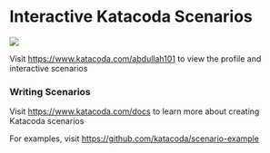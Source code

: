 # Interactive Katacoda Scenarios

[![](http://shields.katacoda.com/katacoda/abdullah101/count.svg)](https://www.katacoda.com/abdullah101 "Get your profile on Katacoda.com")

Visit https://www.katacoda.com/abdullah101 to view the profile and interactive scenarios

### Writing Scenarios
Visit https://www.katacoda.com/docs to learn more about creating Katacoda scenarios

For examples, visit https://github.com/katacoda/scenario-example
